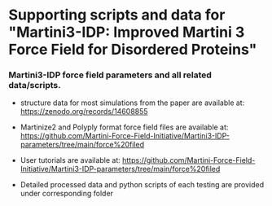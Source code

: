 # Supporting scripts and data for "Martini3-IDP: Improved Martini 3 Force Field for Disordered Proteins"
### Martini3-IDP force field parameters and all related data/scripts.


- structure data for most simulations from the paper are available at: https://zenodo.org/records/14608855


- Martinize2 and Polyply format force field files are available at: https://github.com/Martini-Force-Field-Initiative/Martini3-IDP-parameters/tree/main/force%20filed

- User tutorials are available at: https://github.com/Martini-Force-Field-Initiative/Martini3-IDP-parameters/tree/main/force%20filed

- Detailed processed data and python scripts of each testing are provided under corresponding folder
